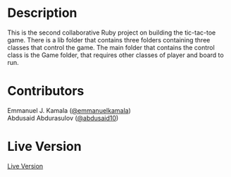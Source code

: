 # Description
This is the second collaborative Ruby project on building the tic-tac-toe game. There is a lib folder that contains three folders containing three classes that control the game. The main folder that contains the control class is the Game folder, that requires other classes of player and board to run.
# Contributors
Emmanuel J. Kamala (<a href="https://github.com/emmanuelkamala">@emmanuelkamala</a>)<br>
Abdusaid Abdurasulov (<a href="https://github.com/Abdusaid10">@abdusaid10</a>)
# Live Version
<a href="#">Live Version</a>
